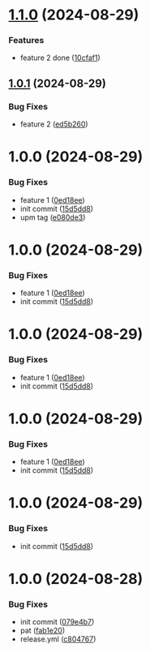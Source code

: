 # [1.1.0](https://github.com/onoff-engineering/unity_core/compare/v1.0.1...v1.1.0) (2024-08-29)


### Features

* feature 2 done ([10cfaf1](https://github.com/onoff-engineering/unity_core/commit/10cfaf1231f02b71a1264fbdb0097823975db1fc))

## [1.0.1](https://github.com/onoff-engineering/unity_core/compare/v1.0.0...v1.0.1) (2024-08-29)


### Bug Fixes

* feature 2 ([ed5b260](https://github.com/onoff-engineering/unity_core/commit/ed5b26022b9988190dc3980548b9bb37deade38d))

# 1.0.0 (2024-08-29)


### Bug Fixes

* feature 1 ([0ed18ee](https://github.com/onoff-engineering/unity_core/commit/0ed18eeb4d5648a328c0c75051cd83aa7dd06bca))
* init commit ([15d5dd8](https://github.com/onoff-engineering/unity_core/commit/15d5dd8ef003b26e9786c1164359d1b519d8570c))
* upm tag ([e080de3](https://github.com/onoff-engineering/unity_core/commit/e080de37e48a710d4b6ce30d167d98682426b579))

# 1.0.0 (2024-08-29)


### Bug Fixes

* feature 1 ([0ed18ee](https://github.com/onoff-engineering/unity_core/commit/0ed18eeb4d5648a328c0c75051cd83aa7dd06bca))
* init commit ([15d5dd8](https://github.com/onoff-engineering/unity_core/commit/15d5dd8ef003b26e9786c1164359d1b519d8570c))

# 1.0.0 (2024-08-29)


### Bug Fixes

* feature 1 ([0ed18ee](https://github.com/onoff-engineering/unity_core/commit/0ed18eeb4d5648a328c0c75051cd83aa7dd06bca))
* init commit ([15d5dd8](https://github.com/onoff-engineering/unity_core/commit/15d5dd8ef003b26e9786c1164359d1b519d8570c))

# 1.0.0 (2024-08-29)


### Bug Fixes

* feature 1 ([0ed18ee](https://github.com/onoff-engineering/unity_core/commit/0ed18eeb4d5648a328c0c75051cd83aa7dd06bca))
* init commit ([15d5dd8](https://github.com/onoff-engineering/unity_core/commit/15d5dd8ef003b26e9786c1164359d1b519d8570c))

# 1.0.0 (2024-08-29)


### Bug Fixes

* init commit ([15d5dd8](https://github.com/onoff-engineering/unity_core/commit/15d5dd8ef003b26e9786c1164359d1b519d8570c))

# 1.0.0 (2024-08-28)


### Bug Fixes

* init commit ([079e4b7](https://github.com/OpenCommissioning/Unity_Core/commit/079e4b7815fc655887266e0e2cc3377ca04c3912))
* pat ([fab1e20](https://github.com/OpenCommissioning/Unity_Core/commit/fab1e2085131ff10f82e77ffa01859c88cb46c17))
* release.yml ([c804767](https://github.com/OpenCommissioning/Unity_Core/commit/c8047676257f63bb1c8ce66bac5f35e0e580f518))
